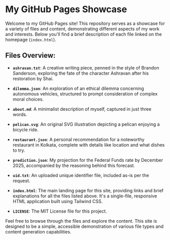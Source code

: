 # My GitHub Pages Showcase

Welcome to my GitHub Pages site! This repository serves as a showcase for a variety of files and content, demonstrating different aspects of my work and interests. Below you'll find a brief description of each file linked on the homepage (`index.html`).

## Files Overview:

*   **`ashravan.txt`**: A creative writing piece, penned in the style of Brandon Sanderson, exploring the fate of the character Ashravan after his restoration by Shai.

*   **`dilemma.json`**: An exploration of an ethical dilemma concerning autonomous vehicles, structured to prompt consideration of complex moral choices.

*   **`about.md`**: A minimalist description of myself, captured in just three words.

*   **`pelican.svg`**: An original SVG illustration depicting a pelican enjoying a bicycle ride.

*   **`restaurant.json`**: A personal recommendation for a noteworthy restaurant in Kolkata, complete with details like location and what dishes to try.

*   **`prediction.json`**: My projection for the Federal Funds rate by December 2025, accompanied by the reasoning behind this forecast.

*   **`uid.txt`**: An uploaded unique identifier file, included as-is per the request.

*   **`index.html`**: The main landing page for this site, providing links and brief explanations for all the files listed above. It's a single-file, responsive HTML application built using Tailwind CSS.

*   **`LICENSE`**: The MIT License file for this project.

Feel free to browse through the files and explore the content. This site is designed to be a simple, accessible demonstration of various file types and content generation capabilities.